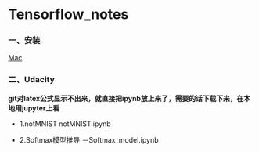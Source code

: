 # Tensorflow_notes

### 一、安装

[Mac](./tensorflow_setup_note.md)


### 二、Udacity

**git对latex公式显示不出来，就直接把ipynb放上来了，需要的话下载下来，在本地用jupyter上看**

- 1.notMNIST notMNIST.ipynb

- 2.Softmax模型推导 －Softmax_model.ipynb
